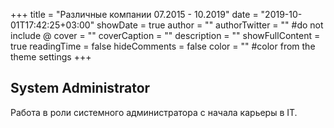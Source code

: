 +++
title = "Различные компании 07.2015 - 10.2019"
date = "2019-10-01T17:42:25+03:00"
showDate = true
author = ""
authorTwitter = "" #do not include @
cover = ""
coverCaption = ""
description = ""
showFullContent = true
readingTime = false
hideComments = false
color = "" #color from the theme settings
+++

## System Administrator

Работа в роли системного администратора с начала карьеры в IT.
